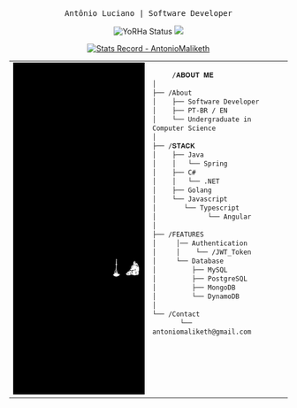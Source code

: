 <div align="center">
<pre>
Antônio Luciano | Software Developer
</pre>
<p>
  <img src="https://readme-typing-svg.herokuapp.com/?font=JetBrains+Mono&duration=1100&pause=750&color=FFFFFF&center=true&vCenter=true&multiline=true&repeat=true&width=600&height=140&lines=Fullstack;Type:+D+(Developer);ID:+9;Purpose:+Github+Repository+Maintenance" alt="YoRHa Status">
  <img src="https://readme-typing-svg.herokuapp.com/?font=JetBrains+Mono&size=16&duration=3000&color=FFFFFF&center=true&vCenter=true&width=400&height=50&lines=[YoRHa+Unit+2B:+Boot+Sequence+Initiated];[BLACK+BOX+TEMPERATURE:+NORMAL];[MEMORY+UNIT:+GREEN];[TACTICAL+SUPPORT:+ONLINE];[EXECUTING+PROTOCOL]">
</p>
<p>
  <a href="https://github.com/AntonioMaliketh">
    <img src="https://github-readme-stats.vercel.app/api?username=AntonioMaliketh&show_icons=true&theme=graywhite&bg_color=000000&text_color=ffffff&icon_color=ffffff&title_color=ffffff&border_color=ffffff" alt="Stats Record - AntonioMaliketh">
  </a>
</p>

<table>
  <tr>
    <td style="width: 50%;">
       <img src="desktop-wallpaper-minimalist-dark-souls-best-minimalist-dark.jpg" alt="Elden Ring Cerulean Coast" style="width: 100%; height: 600px; border: none;"/>
    </td>
    <td style="width: 100%; height: 400px; vertical-align: top;">

         /𝐀𝐁𝐎𝐔𝐓 𝐌𝐄
    │
    ├── /About
    │    ├── Software Developer
    │    ├── PT-BR / EN
    │    └── Undergraduate in Computer Science
    │
    ├── /𝐒𝐓𝐀𝐂𝐊
    │    ├── Java
    │    │   └── Spring
    │    ├── C#
    │    │   └── .NET
    │    ├── Golang
    │    └── Javascript
    │       └── Typescript
    │             └── Angular
    │
    ├── /FEATURES
    │     │── Authentication
    │     │    └── /JWT_Token
    │     └── Database
    │         ├── MySQL
    │         ├── PostgreSQL
    │         ├── MongoDB      
    │         └── DynamoDB
    │     
    └── /Contact
           └── antoniomaliketh@gmail.com




        
  </tr>
</table>